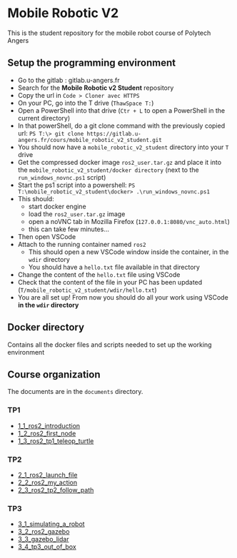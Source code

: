 # Mobile Robotic V2

This is the student repository for the mobile robot course of Polytech Angers


## Setup the programming environment

- Go to the gitlab : gitlab.u-angers.fr
- Search for the **Mobile Robotic v2 Student** repository
- Copy the url in `Code > Cloner avec HTTPS`
- On your PC, go into the T drive (`ThawSpace T:`)
- Open a PowerShell into that drive (`Ctr + L` to open a PowerShell in the current directory)
- In that powerShell, do a git clone command with the previously copied url: 
`PS T:\> git clone https://gitlab.u-angers.fr/cours/mobile_robotic_v2_student.git`
- You should now have a `mobile_robotic_v2_student` directory into your `T` drive
- Get the compressed docker image `ros2_user.tar.gz` and place it into the `mobile_robotic_v2_student/docker directory` (next to the `run_windows_novnc.ps1` script)
- Start the ps1 script into a powershell:
`PS T:\mobile_robotic_v2_student\docker> .\run_windows_novnc.ps1`
- This should:
  - start docker engine
  - load the `ros2_user.tar.gz` image
  - open a noVNC tab in Mozilla Firefox (`127.0.0.1:8080/vnc_auto.html`)
  - this can take few minutes...
- Then open VSCode
- Attach to the running container named `ros2`
  - This should open a new VSCode window inside the container, in the `wdir` directory
  - You should have a `hello.txt` file available in that directory
- Change the content of the `hello.txt` file using VSCode
- Check that the content of the file in your PC has been updated (`T/mobile_robotic_v2_student/wdir/hello.txt`)
- You are all set up! From now you should do all your work using VSCode **in the `wdir` directory**

## Docker directory

Contains all the docker files and scripts needed to set up the working environment

## Course organization

The documents are in the `documents` directory.
### TP1

- [1_1_ros2_introduction](documents/1_1_ros2_introduction.md)
- [1_2_ros2_first_node](documents/1_2_ros2_first_node.md)
- [1_3_ros2_tp1_teleop_turtle](documents/1_3_ros2_tp1_teleop_turtle.md)


### TP2

- [2_1_ros2_launch_file](documents/2_1_ros2_launch_file.md)
- [2_2_ros2_my_action](documents/2_2_ros2_my_action.md)
- [2_3_ros2_tp2_follow_path](documents/2_3_ros2_tp2_follow_path.md)


### TP3

- [3_1_simulating_a_robot](documents/3_1_simulating_a_robot.md)
- [3_2_ros2_gazebo](documents/3_2_ros2_gazebo.md)
- [3_3_gazebo_lidar](documents/3_3_gazebo_lidar.md)
- [3_4_tp3_out_of_box](documents/3_4_tp3_out_of_box.md)

 
